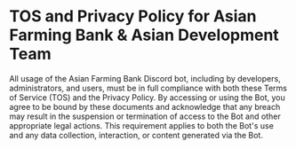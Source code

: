 # TOS and Privacy Policy for Asian Farming Bank & Asian Development Team

All usage of the Asian Farming Bank Discord bot, including by developers, administrators, and users, must be in full compliance with both these Terms of Service (TOS) and the Privacy Policy. By accessing or using the Bot, you agree to be bound by these documents and acknowledge that any breach may result in the suspension or termination of access to the Bot and other appropriate legal actions. This requirement applies to both the Bot's use and any data collection, interaction, or content generated via the Bot.


